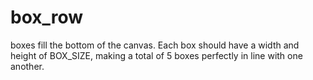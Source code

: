 # box_row
boxes fill the bottom of the canvas. Each box should have a width and height of BOX_SIZE, making a total of 5 boxes perfectly in line with one another.
